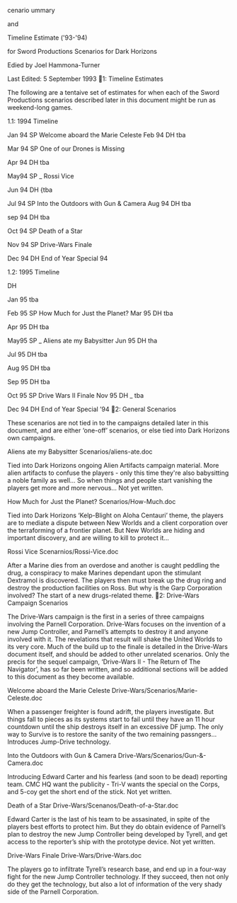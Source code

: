  

cenario
ummary

and

Timeline Estimate ('93-'94)

 

for
Sword Productions Scenarios for Dark Horizons

Edied by Joel Hammona-Turner

Last Edited: 5 September 1993
1: Timeline Estimates

The following are a tentaive set of estimates for when each of the Sword
Productions scenarios described later in this document might be run as
weekend-long games.

1.1: 1994 Timeline

Jan 94 SP Welcome aboard the Marie Celeste
Feb 94 DH tba

Mar 94 SP One of our Drones is Missing

Apr 94 DH tba

May94 SP _ Rossi Vice

Jun 94 DH {tba

Jul 94 SP Into the Outdoors with Gun & Camera
Aug 94 DH tba

sep 94 DH tba

Oct 94 SP Death of a Star

Nov 94 SP Drive-Wars Finale

Dec 94 DH End of Year Special 94

1.2: 1995 Timeline

DH

Jan 95 tba

Feb 95 SP How Much for Just the Planet?
Mar 95 DH tba

Apr 95 DH tba

May95 SP _ Aliens ate my Babysitter
Jun 95 DH tha

Jul 95 DH tba

Aug 95 DH tba

Sep 95 DH tba

Oct 95 SP Drive Wars II Finale
Nov 95 DH _ tba

Dec 94 DH End of Year Special ’94
2: General Scenarios

These scenarios are not tied in to the campaigns detailed later in this document, and
are either ‘one-off’ scenarios, or else tied into Dark Horizons own campaigns.

Aliens ate my Babysitter Scenarios/aliens-ate.doc

Tied into Dark Horizons ongoing Alien Artifacts campaign material. More alien
artifacts to confuse the players - only this time they're also babysitting a noble family
as well... So when things and people start vanishing the players get more and more
nervous... Not yet written.

How Much for Just the Planet? Scenarios/How-Much.doc

Tied into Dark Horizons ‘Kelp-Blight on Aloha Centauri’ theme, the players are to
mediate a dispute between New Worlds and a client corporation over the
terraforming of a frontier planet. But New Worlds are hiding and important discovery,
and are willing to kill to protect it...

Rossi Vice Scenarnios/Rossi-Vice.doc

After a Marine dies from an overdose and another is caught peddling the drug, a
conspiracy to make Marines dependant upon the stimulant Dextramol is discovered.
The players then must break up the drug ring and destroy the production facilities on
Ross. But why is the Garp Corporation involved? The start of a new drugs-related
theme.
2: Drive-Wars Campaign Scenarios

The Drive-Wars campaign is the first in a series of three campaigns involving the
Parnell Corporation. Drive-Wars focuses on the invention of a new Jump Controller,
and Parnell’s attempts to destroy it and anyone involved with it. The revelations that
result will shake the United Worlds to its very core. Much of the build up to the finale
is detailed in the Drive-Wars document itself, and should be added to other unrelated
scenarios. Only the precis for the sequel campaign, ‘Drive-Wars II - The Return of The
Navigator’, has so far been written, and so additional sections will be added to this
document as they become available.

Welcome aboard the Marie Celeste Drive-Wars/Scenarios/Marie-Celeste.doc

When a passenger freighter is found adrift, the players investigate. But things fall to
pieces as its systems start to fail until they have an 11 hour countdown until the ship
destroys itself in an excessive DF jump. The only way to Survive is to restore the
sanity of the two remaining passngers... Introduces Jump-Drive technology.

Into the Outdoors with Gun & Camera Drive-Wars/Scenarios/Gun-&-Camera.doc

Introducing Edward Carter and his fearless (and soon to be dead) reporting team.
CMC HQ want the publicity - Tri-V wants the special on the Corps, and 5-coy get the
short end of the stick. Not yet written.

Death of a Star Drive-Wars/Scenanos/Death-of-a-Star.doc

Edward Carter is the last of his team to be assasinated, in spite of the players best
efforts to protect him. But they do obtain evidence of Parnell’s plan to destroy the
new Jump Controller being developed by Tyrell, and get access to the reporter’s ship
with the prototype device. Not yet written.

Drive-Wars Finale Drive-Wars/Drive-Wars.doc

The players go to infiltrate Tyrell’s research base, and end up in a four-way fight for
the new Jump Controller technology. If they succeed, then not only do they get the
technology, but also a lot of information of the very shady side of the Parnell
Corporation.

